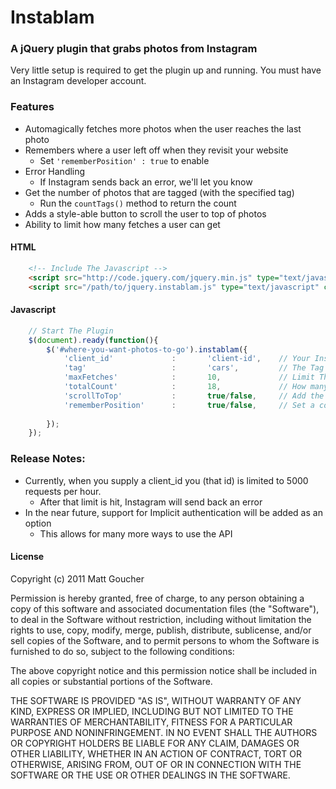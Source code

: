 # Instablam

### A jQuery plugin that grabs photos from Instagram

Very little setup is required to get the plugin up and running. You must have an Instagram developer account. 

### Features
* Automagically fetches more photos when the user reaches the last photo
* Remembers where a user left off when they revisit your website
	* Set `'rememberPosition' : true` to enable
* Error Handling
	* If Instagram sends back an error, we'll let you know
* Get the number of photos that are tagged (with the specified tag)
	* Run the `countTags()` method to return the count
* Adds a style-able button to scroll the user to top of photos
* Ability to limit how many fetches a user can get

#### HTML
```html
	<!-- Include The Javascript -->
	<script src="http://code.jquery.com/jquery.min.js" type="text/javascript" charset="utf-8"></script>
	<script src="/path/to/jquery.instablam.js" type="text/javascript" charset="utf-8"></script>
```

#### Javascript
```javascript
	// Start The Plugin
	$(document).ready(function(){
		$('#where-you-want-photos-to-go').instablam({
			'client_id'				:		'client-id',	// Your Instagram Client ID
			'tag'					:		'cars',			// The Tag You Want To Pull
			'maxFetches'			:		10,				// Limit The Number of Fetches a User gets
			'totalCount'			:		18,				// How many photos are displayed per page
			'scrollToTop'			:		true/false,		// Add the scroll to top button?
			'rememberPosition'		:		true/false,		// Set a cookie to remember the users position?
			
		});
	});
```

### Release Notes:
* Currently, when you supply a client_id you (that id) is limited to 5000 requests per hour.
	* After that limit is hit, Instagram will send back an error
* In the near future, support for Implicit authentication will be added as an option
	* This allows for many more ways to use the API
	
	

#### License
Copyright (c) 2011 Matt Goucher

Permission is hereby granted, free of charge, to any person obtaining a copy of this software and associated documentation files (the "Software"), to deal in the Software without restriction, including without limitation the rights to use, copy, modify, merge, publish, distribute, sublicense, and/or sell copies of the Software, and to permit persons to whom the Software is furnished to do so, subject to the following conditions:

The above copyright notice and this permission notice shall be included in all copies or substantial portions of the Software.

THE SOFTWARE IS PROVIDED "AS IS", WITHOUT WARRANTY OF ANY KIND, EXPRESS OR IMPLIED, INCLUDING BUT NOT LIMITED TO THE WARRANTIES OF MERCHANTABILITY, FITNESS FOR A PARTICULAR PURPOSE AND NONINFRINGEMENT. IN NO EVENT SHALL THE AUTHORS OR COPYRIGHT HOLDERS BE LIABLE FOR ANY CLAIM, DAMAGES OR OTHER LIABILITY, WHETHER IN AN ACTION OF CONTRACT, TORT OR OTHERWISE, ARISING FROM, OUT OF OR IN CONNECTION WITH THE SOFTWARE OR THE USE OR OTHER DEALINGS IN THE SOFTWARE.
